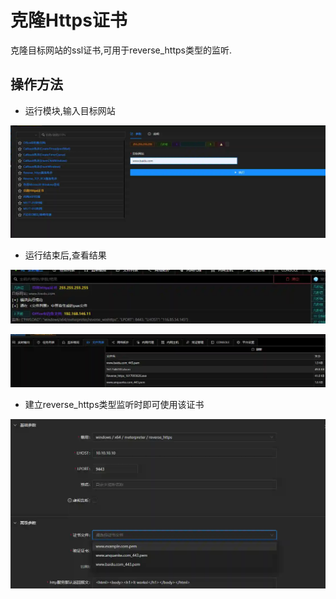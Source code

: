 # 克隆Https证书


克隆目标网站的ssl证书,可用于reverse_https类型的监听.

## 操作方法
+ 运行模块,输入目标网站

![](img\DefenseEvasion_SubvertTrustControls_CloneSSLPem\1.webp)

+ 运行结束后,查看结果

![](img\DefenseEvasion_SubvertTrustControls_CloneSSLPem\2.webp)

![](img\DefenseEvasion_SubvertTrustControls_CloneSSLPem\3.webp)

+ 建立reverse_https类型监听时即可使用该证书

![](img\DefenseEvasion_SubvertTrustControls_CloneSSLPem\4.webp)



